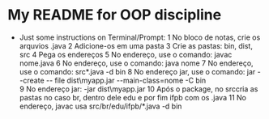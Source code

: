 # My README for OOP discipline

- Just some instructions on Terminal/Prompt:
1 No bloco de notas, crie os arquvios .java
2 Adicione-os em uma pasta
3 Crie as pastas: bin, dist, src
4 Pega os endereços
5 No endereço, use o comando: javac nome.java
6 No endereço, use o comando: java nome
7 No endereço, use o comando: src\*.java -d bin
8 No endereço jar, use o comando: jar --create -- file dist\myapp.jar --main-class=nome -C bin\
9 No endereço jar: -jar dist\myapp.jar
10 Após o package, no srccria as pastas no caso br, dentro dele edu e por fim ifpb com os .java
11 No endereço, javac usa src/br/edu/ifpb/*.java -d bin